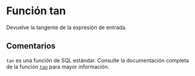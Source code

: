 ﻿---
SidebarGroup: "Funciones matemáticas"
Autogenerated: true
---

# Función  tan

Devuelve la tangente de la expresión de entrada.

## Comentarios 

`tan` es una función de SQL estándar. Consulte la documentación completa de la función [`tan`](https://learn.microsoft.com/es-es/sql/t-sql/functions/tan-transact-sql) para mayor información.
